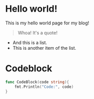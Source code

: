 # Hello world!

This is my hello world page for my blog!

> Whoa! It's a quote!


* And this is a list.
* This is another item of the list.


# Codeblock

```Go
func CodeBlock(code string){
	fmt.Println("Code:", code)
}
```
